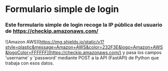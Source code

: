 # Formulario simple de login

### Este formulario simple de login recoge la IP pública del usuario de https://checkip.amazonaws.com/ 
![Amazon AWS](https://img.shields.io/static/v1?style=plastic&message=Amazon+AWS&color=232F3E&logo=Amazon+AWS&logoColor=FFFFFF](https://checkip.amazonaws.com/)
y pasa los campos 'username' y 'password' mediante POST a la API (FastAPI) de Python que trabaja con esos datos.
